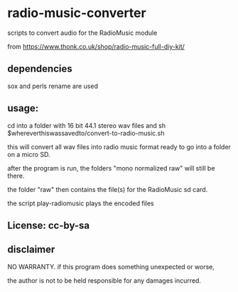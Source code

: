 # radio-music-converter
scripts to convert audio for the RadioMusic module

from https://www.thonk.co.uk/shop/radio-music-full-diy-kit/

## dependencies

sox and perls rename are used

## usage:
 cd into a folder with 16 bit 44.1 stereo wav files
 and
 sh $whereverthiswassavedto/convert-to-radio-music.sh

 this will convert all wav files into radio music format ready to go into a folder on a micro SD.

 after the program is run, the folders "mono normalized raw" will still be there.

 the folder "raw" then contains the file(s) for the RadioMusic sd card.

 the script play-radiomusic plays the encoded files

## License: cc-by-sa

## disclaimer
NO WARRANTY. if this program does something unexpected or worse,

the author is not to be held responsible for any damages incurred.

